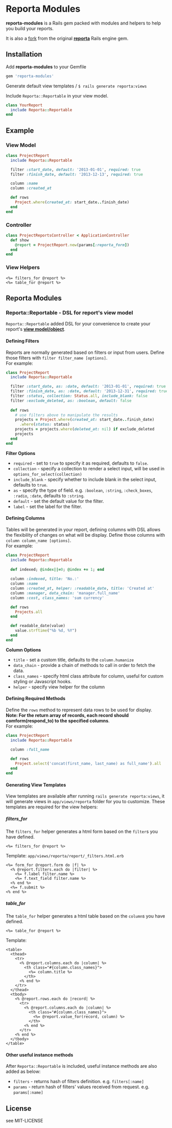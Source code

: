 # Reporta Modules

__reporta-modules__ is a Rails gem packed with modules and helpers to help you build your reports. 

It is also a [fork](https://github.com/uts/reporta/issues/2) from the original [__reporta__](github.com/uts/reporta) Rails engine gem. 

## Installation

Add __reporta-modules__ to your Gemfile

```ruby
gem 'reporta-modules'
```

Generate default view templates    /
`$ rails generate reporta:views` 

Include `Reporta::Reportable` in your view model.  

```ruby
class YourReport
  include Reporta::Reportable
end
```

## Example

### View Model

```ruby
class ProjectReport
  include Reporta::Reportable

  filter :start_date, default: '2013-01-01', required: true
  filter :finish_date, default: '2013-12-13', required: true

  column :name
  column :created_at

  def rows
    Project.where(created_at: start_date..finish_date)
  end
end
```

### Controller

```ruby
class ProjectReportsController < ApplicationController
  def show
    @report = ProjectReport.new(params[:reporta_form])
  end
end
```

### View Helpers

```erb
<%= filters_for @report %>
<%= table_for @report %>
```



## Reporta Modules

### Reporta::Reportable - DSL for report's view model

`Reporta::Reportable` added DSL for your convenience to create your report's [__view model/object__](http://blog.codeclimate.com/blog/2012/10/17/7-ways-to-decompose-fat-activerecord-models/).

#### Defining Filters

Reports are normally generated based on filters or input from users. Define those filters with `filter filter_name [options]`.  
For example: 

```ruby
class ProjectReport
  include Reporta::Reportable

  filter :start_date, as: :date, default: '2013-01-01', required: true 
  filter :finish_date, as: :date, default: '2013-12-31', required: true
  filter :status, collection: Status.all, include_blank: false
  filter :exclude_deleted, as: :boolean, default: false
  
  def rows 
    # use filters above to manipulate the results
    projects = Project.where(created_at: start_date..finish_date)
      .where(status: status)
    projects = projects.where(deleted_at: nil) if exclude_deleted
    projects
  end
end
```

**Filter Options**

* `required` - set to `true` to specify it as required, defaults to `false`.
* `collection` - specify a collection to render a select input, will be used in `options_for_select(collection)`
* `include_blank` - specify whether to include blank in the select input, defaults to `true`.
* `as` - specify the type of field. e.g. `:boolean`, `:string`, `:check_boxes`, `:radio`, `:date`, defaults to `:string`.  
* `default` - set the default value for the filter.
* `label` - set the label for the filter.

#### Defining Columns

Tables will be generated in your report, defining columns with DSL allows the flexibility of changes on what will be display. Define those columns with `column column_name [options]`.     
For example:  

```ruby
class ProjectReport
  include Reporta::Reportable
  
  def indexed; @index||=0; @index += 1; end
  
  column :indexed, title: 'No.:'
  column :name
  column :created_at, helper: :readable_date, title: 'Created at'
  column :manager, data_chain: 'manager.full_name'
  column :cost, class_names: 'sum currency'

  def rows
    Projects.all
  end

  def readable_date(value)
    value.strftime("%b %d, %Y")
  end
end
```

**Column Options**

* `title` - set a custom title, defaults to the `column.humanize`
* `data_chain` - provide a chain of methods to call in order to fetch the data.
* `class_names` - specify html class attribute for column, useful for custom styling or Javascript hooks.
* `helper` - specify view helper for the column

#### Defining Required Methods

Define the `rows` method to represent data rows to be used for display.  
__Note: For the return array of records, each record should comform(respond_to) to the specified columns__.  
For example:  

```ruby
class ProjectReport
  include Reporta::Reportable

  column :full_name
  
  def rows
    Project.select('concat(first_name, last_name) as full_name').all
  end
end
```


#### Generating View Templates

View templates are available after running `rails generate reporta:views`, it will generate views in `app/views/reporta` folder for you to customize. These templates are required for the view helpers:

##### filters_for
The `filters_for` helper generates a html form based on the `filter`s you have defined.

```erb
<%= filters_for @report %>
```

Template: `app/views/reporta/report/_filters.html.erb`  
```erb
<%= form_for @report.form do |f| %>
  <% @report.filters.each do |filter| %>
    <%= f.label filter.name %>
    <%= f.text_field filter.name %>
  <% end %>
  <%= f.submit %>
<% end %>
```
##### table_for
The `table_for` helper generates a html table based on the `column`s you have defined.

```erb
<%= table_for @report %>
```

Template:  
```erb
<table>
  <thead>
  	<tr>
      <% @report.columns.each do |column| %>
        <th class="#{column.class_names}">
       	  <%= column.title %>
        </th>
      <% end %>
    </tr>
  </thead>
  <tbody>
    <% @report.rows.each do |record| %>
      <tr>
        <% @report.columns.each do |column| %>
          <th class="#{column.class_names}">
            <%= @report.value_for(record, column) %>
          </th>
        <% end %>
      </tr>
    <% end %>
  </tbody>
</table>
```

#### Other useful instance methods

After `Reporta::Reportable` is included, useful instance methods are also added as below:  

* `filters` - returns hash of filters definition. e.g. `filters[:name]` 
* `params` - return hash of filters' values received from request. e.g. `params[:name]`  

## License  
see MIT-LICENSE 
